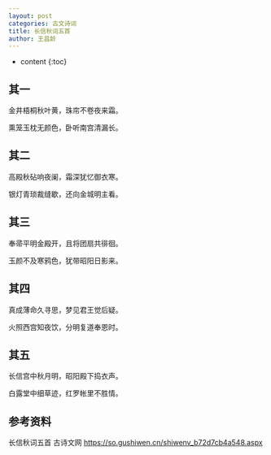 ```yaml
---
layout: post
categories: 古文诗词
title: 长信秋词五首
author: 王昌龄
---
```

* content
{:toc}

## 其一

金井梧桐秋叶黄，珠帘不卷夜来霜。

熏笼玉枕无颜色，卧听南宫清漏长。

## 其二

高殿秋砧响夜阑，霜深犹忆御衣寒。

银灯青琐裁缝歇，还向金城明主看。

## 其三

奉帚平明金殿开，且将团扇共徘徊。

玉颜不及寒鸦色，犹带昭阳日影来。

## 其四

真成薄命久寻思，梦见君王觉后疑。

火照西宫知夜饮，分明复道奉恩时。

## 其五

长信宫中秋月明，昭阳殿下捣衣声。

白露堂中细草迹，红罗帐里不胜情。



## 参考资料

长信秋词五首  古诗文网 <https://so.gushiwen.cn/shiwenv_b72d7cb4a548.aspx>


